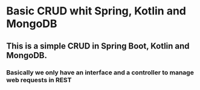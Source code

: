 # Basic CRUD whit Spring, Kotlin and MongoDB 

## This is a simple CRUD in Spring Boot, Kotlin and MongoDB.

### Basically we only have an interface and a controller to manage web requests in REST